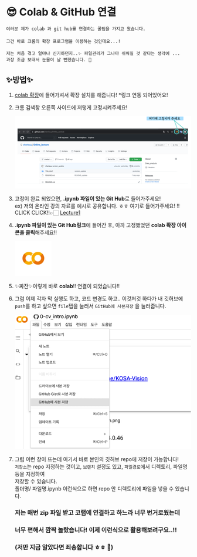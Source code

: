 # 😎 Colab & GitHub 연결

```markdown
여러분 제가 colab 과 git hub를 연결하는 꿀팁을 가지고 왔습니다.

그건 바로 크롬의 확장 프로그램을 이용하는 것인데요...! 

저는 처음 겪고 얼마나 신기하던지..✨ 파일관리가 그나마 쉬워질 것 같다는 생각에 ... 
과장 조금 보태서 눈물이 날 뻔했습니다. 🥺
```



## ✨방법✨

1. [colab 확장](https://chrome.google.com/webstore/detail/open-in-colab/iogfkhleblhcpcekbiedikdehleodpjo?hl=ko&)에 들어가셔서 확장 설치를 해줍니다! *링크 연동 되어있어요!

   

2. 크롬 검색창 오른쪽 사이드에 저렇게 고정시켜주세요!
   

   ![image-20210625152052373](colab_GitHub_Tip.assets/image-20210625152052373.png)

   

3. 고정이 완료 되었으면, **.ipynb 파일이 있는 Git Hub**로 들어가주세요! </br>
   ex) 저의 온라인 강의 자료를 예시로 공유합니다. ㅎㅎ 여기로 들어가주세요!   ‼️CLICK CLICK‼️👉🏻 [Lecture1](https://github.com/cherieuu/Online_lecture/blob/master/TSA_AtoZ/Lecture1_DataAnalysis_DataScience_KK.ipynb)

   

4. **.ipynb 파일이 있는 Git Hub링크**에 들어간 후, 아까 고정했었던 **colab 확장 아이콘을 클릭**해주세요!!


    ![image-20210625152629812](colab_GitHub_Tip.assets/image-20210625152629812.png)

   

5. ✨짜잔✨이렇게 바로 **colab**!! 연결이 되었습니다!!

   
   

6. 그럼 이제 각자 막 실행도 하고, 코드 변경도 하고.. 이것저것 하다가 내 깃허브에 `push`를 하고 싶으면 `file`탭을 눌러서 `GitHub에 사본저장` 을 눌러줍니다.


    ![image-20210625152939950](colab_GitHub_Tip.assets/image-20210625152939950.png)

   

7. 그럼 이런 창이 뜨는데 여기서 바로 본인의 깃허브 repo에 저장이 가능합니다!</br>
    `저장소`는 repo 지정하는 것이고, `브랜치` 설정도 있고, `파일경로`에서 디렉토리, 파일명 등을 지정하여 </br>
   저장할 수 있습니다. <br/>
   폴더명/ 파일명.ipynb 이런식으로 하면 repo 안 디렉토리에 파일을 넣을 수 있습니다.

   

   

   ### 저는 매번 zip 파일 받고 코랩에 연결하고 하느라 너무 번거로웠는데 

   ### 너무 편해서 깜짝 놀랐습니다! 이제 이런식으로 활용해보려구요..!!

   ### (저만 지금 알았다면 죄송합니다 ㅎㅎ 🧐)

#### 